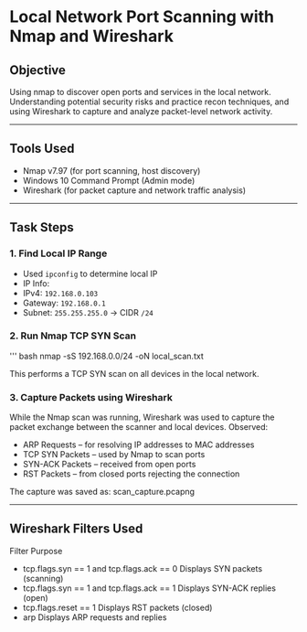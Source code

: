 # Local Network Port Scanning with Nmap and Wireshark

## Objective
Using nmap to discover open ports and services in the local network. Understanding potential security risks and practice recon techniques, and using Wireshark to capture and analyze packet-level network activity.

---

## Tools Used
- Nmap v7.97 (for port scanning, host discovery) 
- Windows 10 Command Prompt (Admin mode)
- Wireshark (for packet capture and network traffic analysis)

---

## Task Steps

### 1. Find Local IP Range
- Used `ipconfig` to determine local IP
- IP Info:
- IPv4: `192.168.0.103`
- Gateway: `192.168.0.1`
- Subnet: `255.255.255.0` → CIDR `/24`

### 2. Run Nmap TCP SYN Scan
''' bash
nmap -sS 192.168.0.0/24 -oN local_scan.txt

This performs a TCP SYN scan on all devices in the local network.

### 3. Capture Packets using Wireshark
While the Nmap scan was running, Wireshark was used to capture the packet exchange between the scanner and local devices.
Observed:
- ARP Requests – for resolving IP addresses to MAC addresses
- TCP SYN Packets – used by Nmap to scan ports
- SYN-ACK Packets – received from open ports
- RST Packets – from closed ports rejecting the connection

The capture was saved as: scan_capture.pcapng

---

## Wireshark Filters Used
Filter	Purpose
- tcp.flags.syn == 1 and tcp.flags.ack == 0	Displays SYN packets (scanning)
- tcp.flags.syn == 1 and tcp.flags.ack == 1	Displays SYN-ACK replies (open)
- tcp.flags.reset == 1	Displays RST packets (closed)
- arp	Displays ARP requests and replies
